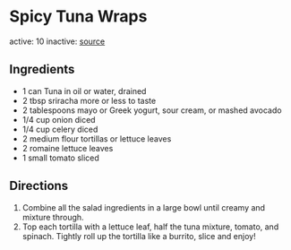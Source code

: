 # Spicy Tuna Wraps
active: 10
inactive: 
[source](https://gimmedelicious.com/spicy-sriracha-tuna-wraps/#wprm-recipe-container-13719)
## Ingredients
* 1 can Tuna in oil or water, drained
* 2 tbsp sriracha more or less to taste
* 2 tablespoons mayo or Greek yogurt, sour cream, or mashed avocado
* 1/4 cup onion diced
* 1/4 cup celery diced
* 2 medium flour tortillas or lettuce leaves
* 2 romaine lettuce leaves
* 1 small tomato sliced
## Directions
1. Combine all the salad ingredients in a large bowl until creamy and mixture through.
2. Top each tortilla with a lettuce leaf, half the tuna mixture, tomato, and spinach. Tightly roll up the tortilla like a burrito, slice and enjoy!
